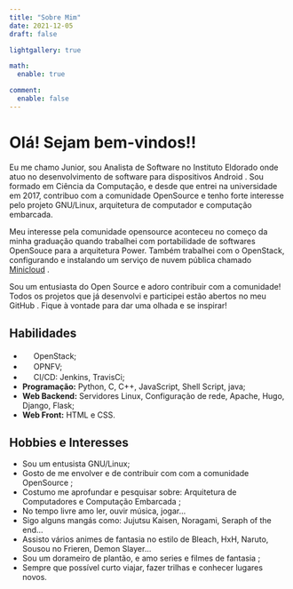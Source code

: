 ```yaml
---
title: "Sobre Mim"
date: 2021-12-05
draft: false

lightgallery: true

math:
  enable: true

comment:
  enable: false
---
```


# Olá! Sejam bem-vindos!! <i class="fas fa-grin-wink"></i>

Eu me chamo Junior, sou Analista de Software no Instituto Eldorado onde atuo
no desenvolvimento de software para dispositivos Android <i class="fas fa-robot"></i>.
Sou formado em Ciência da Computação, e desde que entrei na universidade em 2017,
contribuo com a comunidade OpenSource e tenho forte interesse pelo projeto GNU/Linux,
arquitetura de computador e computação embarcada.

Meu interesse pela comunidade opensource aconteceu no começo da minha graduação quando
trabalhei com portabilidade de softwares OpenSouce para a arquitetura Power. 
Também trabalhei com o OpenStack, configurando e instalando um serviço de nuvem pública chamado
[Minicloud](https://openpower.ic.unicamp.br/minicloud/) <i class="fas fa-cloud"></i>.

Sou um entusiasta do Open Source e adoro contribuir com a comunidade! <i class="fas fa-rocket"></i>
Todos os projetos que já desenvolvi e participei estão abertos no meu GitHub 
[<i class="fab fa-github"></i>](https://github.com/jr-santos98).
Fique à vontade para dar uma olhada e se inspirar! <i class="fas fa-sparkles"></i>

## Habilidades

- <img src="images\openstack-logo.png" width="16"></img> OpenStack;
- <img src="images\opnfv_logo.png" width="16"></img> OPNFV;
- <img src="images\jenkins-logo.png" width="16"></img> CI/CD: Jenkins, TravisCi;
- **Programação:** Python, C, C++, JavaScript, Shell Script, java;
- **Web Backend:** Servidores Linux, Configuração de rede, Apache, Hugo, Django, Flask;
- **Web Front:** HTML e CSS.

## Hobbies e Interesses

- Sou um entusista <i class="fab fa-linux"></i> GNU/Linux;
- Gosto de me envolver e de contribuir com com a comunidade OpenSource <i class="fas fa-grin-wink"></i>;
- Costumo me aprofundar e pesquisar <i class="fas fa-search"></i> sobre: Arquitetura de Computadores <i class="fas fa-cog"></i>
e Computação Embarcada <i class="fas fa-puzzle-piece"></i>;
- No tempo livre amo <i class="fas fa-book"></i>  ler, <i class="fas fa-music"></i> ouvir música,
<i class="fas fa-gamepad"></i> jogar...
- Sigo alguns mangás como: Jujutsu Kaisen, Noragami, Seraph of the end...
- Assisto vários <i class="fas fa-clapperboard"></i> animes de fantasia no estilo de Bleach, HxH, Naruto, Sousou no Frieren,
Demon Slayer...
- Sou um <i class="fas fa-grin-hearts"></i> dorameiro de plantão, e amo series e filmes de
fantasia <i class="fas fa-magic-wand-sparkles"></i>;
- <i class="fas fa-plane-departure"></i> Sempre que possível curto viajar, fazer trilhas e conhecer lugares novos.
